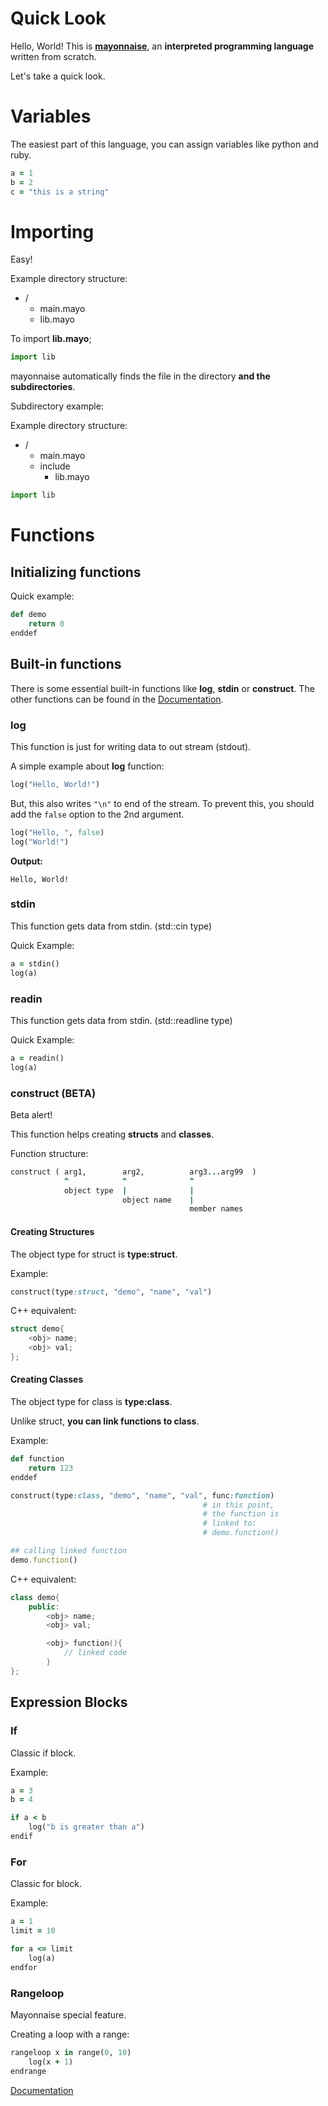 # Quick Look
Hello, World! This is [**mayonnaise**](https://github.com/fikret0/mayonnaise), an **interpreted programming language** written from scratch.

Let's take a quick look.

# Variables

The easiest part of this language, you can assign variables like python and ruby.

```ruby
a = 1
b = 2
c = "this is a string"
```

# Importing
Easy!

Example directory structure:
+ /
    - main.mayo
    - lib.mayo

To import **lib.mayo**;

```py
import lib
```

mayonnaise automatically finds the file in the directory **and the subdirectories**.

Subdirectory example:

Example directory structure:
+ /
    - main.mayo
    + include
        - lib.mayo

```py
import lib
```

# Functions

## Initializing functions
Quick example:
```ruby
def demo
    return 0
enddef
```

## Built-in functions
There is some essential built-in functions like **log**, **stdin** or **construct**.
The other functions can be found in the [Documentation](docs).

### log
This function is just for writing data to out stream (stdout).

A simple example about **log** function:
```ruby
log("Hello, World!")
```

But, this also writes ``"\n"`` to end of the stream.
To prevent this, you should add the ``false`` option to the 2nd argument.

```ruby
log("Hello, ", false)
log("World!")
```

**Output:**
```
Hello, World!
```

### stdin
This function gets data from stdin. (std::cin type)

Quick Example:
```ruby
a = stdin()
log(a)
```

### readin
This function gets data from stdin. (std::readline type)

Quick Example:
```ruby
a = readin()
log(a)
```

### construct (BETA)
Beta alert!

This function helps creating **structs** and **classes**.

Function structure:
```ruby
construct ( arg1,        arg2,          arg3...arg99  )
            ^            ^              ^
            object type  |              |
                         object name    |
                                        member names

```

#### **Creating Structures**
The object type for struct is **type:struct**.

Example:
```ruby
construct(type:struct, "demo", "name", "val")
```

C++ equivalent:
```cpp
struct demo{
    <obj> name;
    <obj> val;
};
```

#### **Creating Classes**
The object type for class is **type:class**.

Unlike struct, **you can link functions to class**.

Example:
```ruby
def function
    return 123
enddef

construct(type:class, "demo", "name", "val", func:function)
                                           # in this point,
                                           # the function is
                                           # linked to:
                                           # demo.function()

## calling linked function
demo.function()
```

[//]: (ez)

C++ equivalent:
```cpp
class demo{
    public:
        <obj> name;
        <obj> val;

        <obj> function(){
            // linked code
        }
};
```

## Expression Blocks

### If
Classic if block.

Example:
```ruby
a = 3
b = 4

if a < b
    log("b is greater than a")
endif
```

### For
Classic for block.

Example:
```ruby
a = 1
limit = 10

for a <= limit
    log(a)
endfor 
```

### Rangeloop
Mayonnaise special feature.

Creating a loop with a range:
```ruby
rangeloop x in range(0, 10)
    log(x + 1)
endrange
```

[Documentation](docs)
